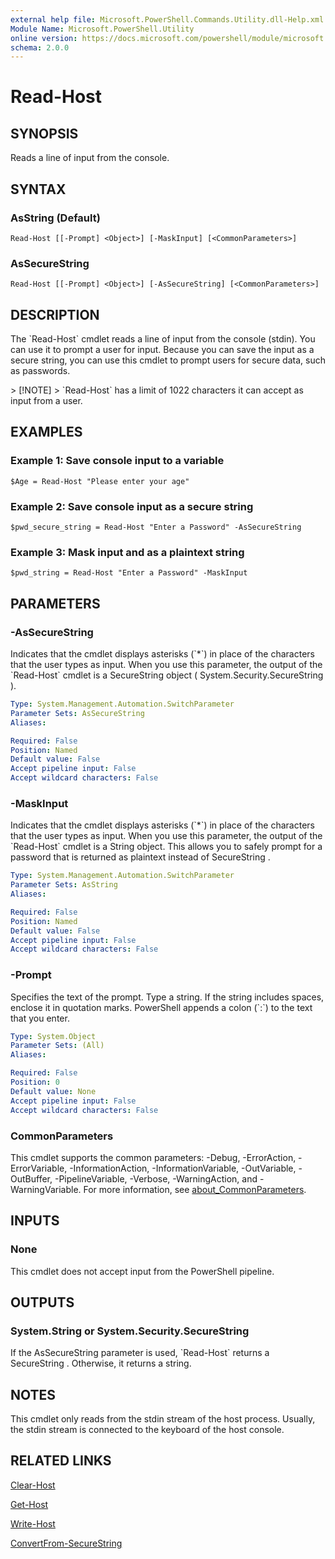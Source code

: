 ```yaml
---
external help file: Microsoft.PowerShell.Commands.Utility.dll-Help.xml
Module Name: Microsoft.PowerShell.Utility
online version: https://docs.microsoft.com/powershell/module/microsoft.powershell.utility/read-host?view=powershell-7.1&WT.mc_id=ps-gethelp
schema: 2.0.0
---
```


# Read-Host

## SYNOPSIS
Reads a line of input from the console.

## SYNTAX

### AsString (Default)
```
Read-Host [[-Prompt] <Object>] [-MaskInput] [<CommonParameters>]
```

### AsSecureString
```
Read-Host [[-Prompt] <Object>] [-AsSecureString] [<CommonParameters>]
```

## DESCRIPTION
The \`Read-Host\` cmdlet reads a line of input from the console (stdin).
You can use it to prompt a user for input.
Because you can save the input as a secure string, you can use this cmdlet to prompt users for secure data, such as passwords.

\> \[!NOTE\] \> \`Read-Host\` has a limit of 1022 characters it can accept as input from a user.

## EXAMPLES

### Example 1: Save console input to a variable
```
$Age = Read-Host "Please enter your age"
```

### Example 2: Save console input as a secure string
```
$pwd_secure_string = Read-Host "Enter a Password" -AsSecureString
```

### Example 3: Mask input and as a plaintext string
```
$pwd_string = Read-Host "Enter a Password" -MaskInput
```

## PARAMETERS

### -AsSecureString
Indicates that the cmdlet displays asterisks (\`*\`) in place of the characters that the user types as input.
When you use this parameter, the output of the \`Read-Host\` cmdlet is a SecureString object ( System.Security.SecureString ).

```yaml
Type: System.Management.Automation.SwitchParameter
Parameter Sets: AsSecureString
Aliases:

Required: False
Position: Named
Default value: False
Accept pipeline input: False
Accept wildcard characters: False
```

### -MaskInput
Indicates that the cmdlet displays asterisks (\`*\`) in place of the characters that the user types as input.
When you use this parameter, the output of the \`Read-Host\` cmdlet is a String object.
This allows you to safely prompt for a password that is returned as plaintext instead of SecureString .

```yaml
Type: System.Management.Automation.SwitchParameter
Parameter Sets: AsString
Aliases:

Required: False
Position: Named
Default value: False
Accept pipeline input: False
Accept wildcard characters: False
```

### -Prompt
Specifies the text of the prompt.
Type a string.
If the string includes spaces, enclose it in quotation marks.
PowerShell appends a colon (\`:\`) to the text that you enter.

```yaml
Type: System.Object
Parameter Sets: (All)
Aliases:

Required: False
Position: 0
Default value: None
Accept pipeline input: False
Accept wildcard characters: False
```

### CommonParameters
This cmdlet supports the common parameters: -Debug, -ErrorAction, -ErrorVariable, -InformationAction, -InformationVariable, -OutVariable, -OutBuffer, -PipelineVariable, -Verbose, -WarningAction, and -WarningVariable. For more information, see [about_CommonParameters](http://go.microsoft.com/fwlink/?LinkID=113216).

## INPUTS

### None
This cmdlet does not accept input from the PowerShell pipeline.

## OUTPUTS

### System.String or System.Security.SecureString
If the AsSecureString parameter is used, \`Read-Host\` returns a SecureString .
Otherwise, it returns a string.

## NOTES
This cmdlet only reads from the stdin stream of the host process.
Usually, the stdin stream is connected to the keyboard of the host console.

## RELATED LINKS

[Clear-Host]()

[Get-Host]()

[Write-Host]()

[ConvertFrom-SecureString]()

